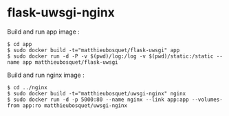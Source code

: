 # flask-uwsgi-nginx

Build and run app image :

    $ cd app
    $ sudo docker build -t="matthieubosquet/flask-uwsgi" app
    $ sudo docker run -d -P -v $(pwd)/log:/log -v $(pwd)/static:/static --name app matthieubosquet/flask-uwsgi

Build and run nginx image :

    $ cd ../nginx
    $ sudo docker build -t="matthieubosquet/uwsgi-nginx" nginx
    $ sudo docker run -d -p 5000:80 --name nginx --link app:app --volumes-from app:ro matthieubosquet/uwsgi-nginx
